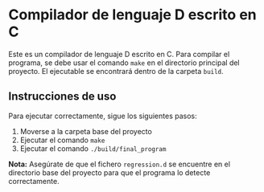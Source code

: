 # Compilador de lenguaje D escrito en C

Este es un compilador de lenguaje D escrito en C. Para compilar el programa, se debe usar el comando `make` en el directorio principal del proyecto. El ejecutable se encontrará dentro de la carpeta `build`.

## Instrucciones de uso

Para ejecutar correctamente, sigue los siguientes pasos:

1. Moverse a la carpeta base del proyecto
2. Ejecutar el comando `make`
3. Ejecutar el comando `./build/final_program`

**Nota:** Asegúrate de que el fichero `regression.d` se encuentre en el directorio base del proyecto para que el programa lo detecte correctamente.

